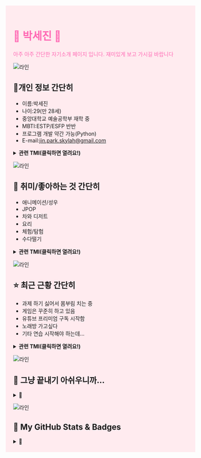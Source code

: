 <div style="background-color: #ffebef; padding: 20px;">

# <span style="color: #ff69b4;">🌸 박세진 🌸</span>

<span style="color: #ff69b4;">
아주 아주 간단한 자기소개 페이지 입니다. 재미있게 보고 가시길 바랍니다
</span>

![라인](https://via.placeholder.com/1200x4/ffaca8/ffaca8)

## 🌻개인 정보 간단히

- 이름:박세진
- 나이:29(만 28세)
- 중앙대학교 예술공학부 재학 중
- MBTI:ESTP/ESFP 반반
- 프로그램 개발 약간 가능(Python)
- E-mail:jin.park.skylah@gmail.com
  
<details>
<summary><b>관련 TMI(클릭하면 열려요!)</b></summary>
	
- 이름의 뜻은 '세상으로 나아간다(세상 세(世),나아갈 진(晉))'인데 아직 못 나갔음
- 내일 모레 서른이지만 마음만은 여고생 하고 싶어!(만 나이로는 내년에도 20대인데, 솔직히 20대는 아직 청춘 아닙니까...!) 
- 예술공학부의 예술과 공학이 어려운 관계로 '부'를 맡겠습니다. 감사합니다.
- 사람 좋아하니까 언제든 말 걸어도 됩니다.(해치지 않아요!)
- 완전 저녁형 인간입니다. 해 뜰 때 자고 새벽에 활동합니다. 덕분에 월~목 1교시가 아주아주 힘드네요...😴
- 간단한 프로그램 개발문의는 메일로 문의 주세요:)
- 1학년 여름방학 UCEP 프로젝트 참여(영상1팀) 
- 해바라기 이모지 달아놓은 이유는 해바라기를 좋아해서 입니다. 별 다른 뜻은 없습니다!(아무도 궁금해 한 적도 없을 정보라고 생각합니다)

	
</details>
  
![라인](https://via.placeholder.com/1200x4/ffaca8/ffaca8)
## 💖 취미/좋아하는 것 간단히

- 애니메이션/성우
- JPOP
- 차와 디저트
- 요리
- 체험/탐험
- 수다떨기
<details>
<summary><b>관련 TMI(클릭하면 열려요!)</b></summary>

- 애니메이션/성우 덕후 → 덕분에 JLPT N1 취득했습니다😎(청해만 거의 만점인거 안 비밀)
- 어릴 적 부터 JPOP을 많이 들어서 이것저것 알고 좋아합니다  → 진짜 장르 안 가리고 알거나 좋아합니다
- 차와 디저트 좋아함🍰 → 좋은 카페 있으면 추천 받습니다. 같이 가면 더 좋고요😊
- 요리를 잘 하는 건 아닌데 좋아할 뿐입니다(그러니까 맛이랑 비주얼은 보장 못하고 그냥 만드는 행위를 좋아할 뿐이라는 것...)
- 이것저것 체험하는 것들이 더 좋습니다(=책상머리 공부가 힘든 사람이라는 뜻. 어쩌면 고생을 사서 하는 타입이라는 뜻도 될려나...?)
- 체험/탐험을 좋아하다보니 방탈출 카페,놀이공원,체험식 어쩌고 저쩌고 등등 좋아합니다.
- 이런저런 이야기 하면서 시간 보내는 거 즐겁지 않나요...?!🙃
 

</details>

![라인](https://via.placeholder.com/1200x4/ffaca8/ffaca8)
## ⭐ 최근 근황 간단히

- 과제 하기 싫어서 몸부림 치는 중
- 게임은 꾸준히 하고 있음
- 유튜브 프리미엄 구독 시작함
- 노래방 가고싶다
- 기타 연습 시작해야 하는데...
<details>
<summary><b>관련 TMI(클릭하면 열려요!)</b></summary>

- 전공 과제들이 한번에 나와버려서 갑자기 많아졌습니다. 저만 그런 거 아닌 것 같은데 다들 화이팅 합시다! 종강 한달정도 남았대요!(11/22일 기준)
- 프로젝트 세카이 한국 서버, 일본 서버 둘 다 돌리고 있습니다.(혹시 하시는 분 있으면 같이 합시다.)
- 메이플스토리 신규직업 탄지로 나와서 키워보니 은근 사기캐네요. 재밌으니 틈틈히 키워야겠습니다.
- 메이플스토리 이야기 나와서 하는 말인데, 본캐는 비숍입니다. 로스트아크(도화가)도 그렇고 바람의나라(도사)도 그렇고 게임을 시작하면 힐러를 키우게 되는 버릇이 있나봅니다.
- 내 새끼들은 강하게 키우려 하는건지 힐러 키우면서 늘 딜러처럼 다룹니다. (같이 할 사람 없으니 강하게 커야지)
- 유튜브 프리미엄은 안 쓰려 했는데 최근에 성우 라디오 듣는거에 다시 꽂혀서 광고 없이 편하게 듣고 싶어서 구독 시작했습니다
- 노래방 가는 거 좋아하는데 최근에 못 갔어요...😭 혼자 가면 한번에 네다섯시간도 박혀있을 수 있는 사람입니다.🎤
- 그래서 노래방 회원등록 안하려다가 결국 해버렸습니다.
- 기타로 연주 할 줄 아는 건 아직 없습니다. 열심히 공부해서 좋은 노래들 많이 연주해보고 싶습니다. 🎸
</details>

![라인](https://via.placeholder.com/1200x4/ffaca8/ffaca8)
## 🚀 그냥 끝내기 아쉬우니까...
<details>
<summary><b>🚀</b></summary>
여기까지 오신 여러분! 이런저런 TMI들이 즐거우셨길 바랍니다.
	
읽어보시면서 "아, 이 사람 재미있네."라고 생각하셨다면 감사합니다.

읽어보시면서 "아, 이 사람 오타쿠네."라고 생각하셨다면 정확합니다.

읽어보시면서 "아, 친해지고 싶다."라고 생각하셨다면 반갑습니다.

~~읽어보시면서 "아, 부담스럽다. 멀리하자"라고 생각하셨다면 안타깝습니다.~~

요즘 과제도 많고 날씨도 춥고 여튼 힘들겠지만 다른 즐거운 일들로 버틸 수 있으면 좋겠습니다.

그런 취지로 만든 자기소개이기도 하고요. 그래서 TMI를 잔뜩 넣어 보았습니다. 조금이라도 웃을 수 있었다면 기쁩니다.

사실 하고 싶은 말들이 더 많은데, 그러면 자기소개가 아니라 자서전이 되어버릴 것 같아서 줄이고 줄인 결과가 저겁니다.

개인적으로 이번 자기소개 과제가 여러분들과 제가 친해질 수 있는 기회가 되었으면 좋겠습니다. 

(나이가 많다는 이유로 부담스러워 하실지도 모르지만 이래저래 잘 지내고 있으니 부담없이 이런저런 이야기도 하고 재미있게 지내봅시다!)

아무튼! 자꾸 말이 길어지는데, Term4동안 잘 부탁드립니다!!🙇‍♀️(기회가 생겨서 조금 더 친해진다면 그 이후에도 잘 부탁드립니다!!🙇‍♀️)

</details>

![라인](https://via.placeholder.com/1200x4/ffaca8/ffaca8)
## 🌟 My GitHub Stats & Badges
<details>
<summary><b>🌟</b></summary>

### 📊 GitHub Stats
![GitHub Stats](https://github-readme-stats.vercel.app/api?username=skylah0&show_icons=true&theme=radical)

### 📈 GitHub Streak
![GitHub Streak](https://github-readme-streak-stats.herokuapp.com/?user=skylah0&theme=radical)

### 🏆 GitHub Trophies
![GitHub Trophies](https://github-profile-trophy.vercel.app/?username=skylah0&theme=radical&no-frame=true&margin-w=15)

### 🌐 Most Used Languages
![Top Languages](https://github-readme-stats.vercel.app/api/top-langs/?username=skylah0&layout=compact&theme=radical)

### 💻 Visitor Count
![Visitor Count](https://komarev.com/ghpvc/?username=skylah0&color=blue)

</details>






